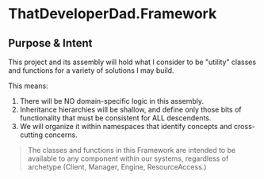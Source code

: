 # ThatDeveloperDad.Framework

## Purpose & Intent  
This project and its assembly will hold what I consider to be "utility" classes and functions for a variety of solutions I may build.

This means:  
1. There will be NO domain-specific logic in this assembly.
2. Inheritance hierarchies will be shallow, and define only those bits of functionality that must be consistent for ALL descendents.
3. We will organize it within namespaces that identify concepts and cross-cutting concerns.

> The classes and functions in this Framework are intended to be available to any component within our systems, regardless of archetype (Client, Manager, Engine, ResourceAccess.)